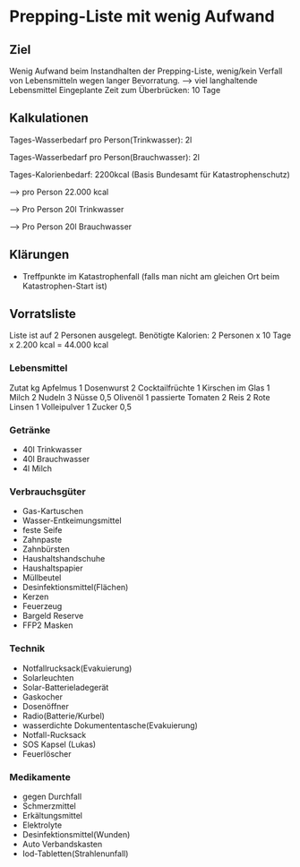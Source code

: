 # Prepping-Liste mit wenig Aufwand

## Ziel
Wenig Aufwand beim Instandhalten der Prepping-Liste, wenig/kein Verfall von Lebensmitteln wegen langer Bevorratung.
--> viel langhaltende Lebensmittel
Eingeplante Zeit zum Überbrücken: 10 Tage

## Kalkulationen

Tages-Wasserbedarf pro Person(Trinkwasser): 2l

Tages-Wasserbedarf pro Person(Brauchwasser): 2l

Tages-Kalorienbedarf: 2200kcal (Basis Bundesamt für Katastrophenschutz)

--> pro Person 22.000 kcal

--> Pro Person 20l Trinkwasser

--> Pro Person 20l Brauchwasser


## Klärungen

- Treffpunkte im Katastrophenfall (falls man nicht am gleichen Ort beim Katastrophen-Start ist)


## Vorratsliste

Liste ist auf 2 Personen ausgelegt.
Benötigte Kalorien: 2 Personen x 10 Tage x 2.200 kcal = 44.000 kcal

### Lebensmittel
Zutat kg
Apfelmus	1
Dosenwurst	2
Cocktailfrüchte	1
Kirschen im Glas	1
Milch	2
Nudeln	3
Nüsse	0,5
Olivenöl	1
passierte Tomaten	2
Reis	2
Rote Linsen	1
Volleipulver	1
Zucker	0,5

### Getränke

- 40l Trinkwasser
- 40l Brauchwasser
- 4l Milch


### Verbrauchsgüter

- Gas-Kartuschen
- Wasser-Entkeimungsmittel
- feste Seife
- Zahnpaste
- Zahnbürsten
- Haushaltshandschuhe
- Haushaltspapier
- Müllbeutel
- Desinfektionsmittel(Flächen)
- Kerzen
- Feuerzeug
- Bargeld Reserve
- FFP2 Masken

### Technik

- Notfallrucksack(Evakuierung)
- Solarleuchten
- Solar-Batterieladegerät
- Gaskocher
- Dosenöffner
- Radio(Batterie/Kurbel)
- wasserdichte Dokumententasche(Evakuierung)
- Notfall-Rucksack
- SOS Kapsel (Lukas)
- Feuerlöscher

### Medikamente

- gegen Durchfall
- Schmerzmittel
- Erkältungsmittel
- Elektrolyte
- Desinfektionsmittel(Wunden)
- Auto Verbandskasten
- Iod-Tabletten(Strahlenunfall)
